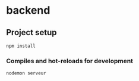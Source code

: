 # backend

## Project setup
```
npm install
```

### Compiles and hot-reloads for development
```
nodemon serveur
```
